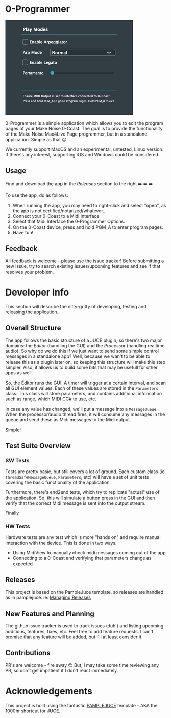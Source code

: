 # 0-Programmer

![Screenshot](screenshot.jpeg "0-Programmer")

0-Programmer is a simple application which allows you to edit the program pages of your Make Noise 0-Coast. The goal is to provide the functionality of the Make Noise Max4Live Page programmer, but in a standalone application. Simple as that :blush:

We currently support MacOS and an experimental, untested, Linux version. If there's any interest, supporting iOS and Windows could be considered.

## Usage
Find and download the app in the *Releases* section to the right :arrow_right: :arrow_right: :arrow_right:

To use the app, do as follows:
1. When running the app, you may need to right-click and select "open", as the app is not certified/notarized/whatever...
2. Connect your 0-Coast to a Midi Interface
3. Select that Midi Interface the 0-Programmer Options.
4. On the 0-Coast device, press and hold PGM_A to enter program pages.
3. Have fun!

## Feedback
All feedback is welcome - please use the issue tracker! Before submitting a new issue, try to search existing issues/upcoming features and see if that resolves your problem.

# Developer Info
This section will describe the nitty-gritty of developing, testing and releasing the application.

## Overall Structure
The app follows the basic structure of a JUCE plugin, so there's two major domains: the _Editor_ (handling the GUI) and the _Processor_ (handling realtime audio). So why do we do this if we just want to send some simple control messages in a standalone app? Well, because we wan't to be able to release this as a plugin later on, so keeping this structure will make this step simpler. Also, it allows us to build some bits that may be usefull for other apps as well.

So, the Editor runs the GUI. A timer will trigger at a certain interval, and scan all GUI element values. Each of these values are stored in the `Parameters` class. This class will store parameters, and contains additional information such as range, which MIDI CC# to use, etc.

In case any value has changed, we'll put a message into a `MessageQueue`. When the processor/audio thread fires, it will consume any messages in the queue and send these as Midi messages to the Midi output.

Simple!

## Test Suite Overview

### SW Tests
Tests are pretty basic, but still covers a lot of ground. Each custom class (ie. `ThreadSafeMessageQueue`, `Parameters`, etc) will have a set of unit tests covering the basic functionality of the application.

Furthermore, there's end2end tests, which try to replicate "actual" use of the application. So, this will simulate a button press in the GUI and then verify that the correct Midi message is sent into the output stream.

Finally 

### HW Tests
Hardware tests are any test which is more "hands on" and require manual interaction with the device. This is done in two ways.

* Using MidiView to manually check midi messages coming out of the app
* Connecting to a 0-Coast and verifying that parameters change as expected

## Releases
This project is based on the PampleJuce template, so releases are handled as in pamplejuce. ie: [Managing Releases](https://melatonin.dev/manuals/pamplejuce/life-with-pamplejuce/managing-releases/)

## New Features and Planning
The github issue tracker is used to track issues (duh!) and listing upcoming additions, features, fixes, etc. Feel free to add feature requests. I can't promise that any feature will be added, but I'll at least consider it.

## Contributions
PR's are welcome - fire away :blush: But, I may take some time reviewing any PR, so don't get impatient if I don't react immediately.

# Acknowledgements
This project is built using the fantastic [PAMPLEJUCE](https://github.com/sudara/pamplejuce) template - AKA the 1000hr shortcut for JUCE.


